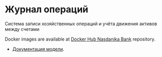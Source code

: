 # Журнал операций

Система записи хозяйственных операций и учёта движения активов между счетами

Docker images are available at [Docker Hub Nasdanika Bank](https://hub.docker.com/r/nasdanika/bank/) repository.

* [Документация модели](http://www.nasdanika.org/products/ledger/modeldoc/index.html).
